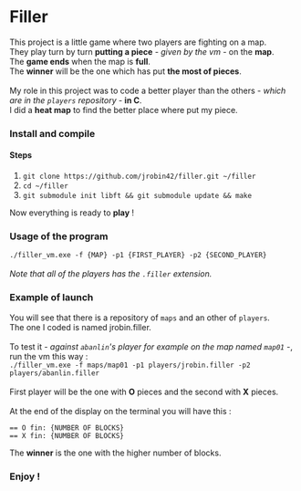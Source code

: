 # Filler

This project is a little game where two players are fighting on a map.<br />
They play turn by turn **putting a piece** - *given by the vm* - on the **map**.<br />
The **game ends** when the map is **full**.<br />
The **winner** will be the one which has put **the most of pieces**.<br />
<br />
My role in this project was to code a better player than the others - *which are in the `players` repository* - **in C**.<br />
I did a **heat map** to find the better place where put my piece.<br />

### Install and compile 

#### Steps
1. `git clone https://github.com/jrobin42/filler.git ~/filler`<br />
2. `cd ~/filler`<br />
3. `git submodule init libft && git submodule update && make`

Now everything is ready to **play** !<br />

### Usage of the program

`./filler_vm.exe -f {MAP} -p1 {FIRST_PLAYER} -p2 {SECOND_PLAYER}`<br />
<br />
*Note that all of the players has the `.filler` extension.*

### Example of launch

You will see that there is a repository of `maps` and an other of `players`.<br />
The one I coded is named jrobin.filler.<br />
<br />
To test it - *against `abanlin`'s player for example on the map named `map01`* -, run the vm this way :<br />
`./filler_vm.exe -f maps/map01 -p1 players/jrobin.filler -p2 players/abanlin.filler`<br />
<br />
First player will be the one with **O** pieces and the second with **X** pieces.<br />
<br />
At the end of the display on the terminal you will have this :
``` 
== O fin: {NUMBER OF BLOCKS}
== X fin: {NUMBER OF BLOCKS}
```

The **winner** is the one with the higher number of blocks.

### Enjoy !
